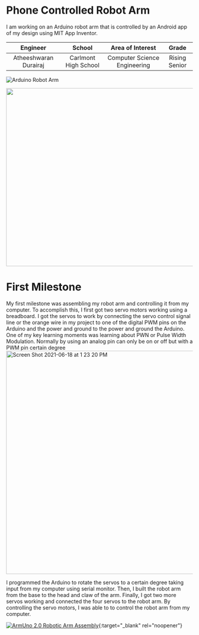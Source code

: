 ﻿# Phone Controlled Robot Arm
I am working on an Arduino robot arm that is controlled by an Android app of my design using MIT App Inventor.

| **Engineer** | **School** | **Area of Interest** | **Grade** |
|:--:|:--:|:--:|:--:|
| Atheeshwaran Durairaj | Carlmont High School | Computer Science Engineering | Rising Senior

![Arduino Robot Arm](https://images-na.ssl-images-amazon.com/images/I/61x%2Bd7LemCL._AC_SX425_.jpg)
<html>
  <img src="https://user-images.githubusercontent.com/78531446/122608862-d0345e80-d031-11eb-8ff9-78df9d569840.jpg" width="640" height="480">
</html>

# First Milestone
My first milestone was assembling my robot arm and controlling it from my computer. To accomplish this, I first got two servo motors working using a breadboard. I got the servos to work by connecting the servo control signal line or the orange wire in my project to one of the digital PWM pins on the Arduino and the power and ground to the power and ground the Arduino. One of my key learning moments was learning about PWN or Pulse Width Modulation. Normally by using an analog pin can only be on or off but with a PWM pin certain degree<img width="602" alt="Screen Shot 2021-06-18 at 1 23 20 PM" src="https://user-images.githubusercontent.com/78531446/122612688-679cb000-d038-11eb-8fc5-7ce77f82d8f0.png">


I programmed the Arduino to rotate the servos to a certain degree taking input from my computer using serial monitor. Then, I built the robot arm from the base to the head and claw of the arm. Finally, I got two more servos working and connected the four servos to the robot arm. By controlling the servo motors, I was able to to control the robot arm from my computer.

[![ArmUno 2.0 Robotic Arm Assembly](https://res.cloudinary.com/marcomontalbano/image/upload/v1623998085/video_to_markdown/images/youtube--1mHbz-7n69Q-c05b58ac6eb4c4700831b2b3070cd403.jpg)](https://www.youtube.com/watch?v=1mHbz-7n69Q&t=6s "ArmUno 2.0 Robotic Arm Assembly"){:target="_blank" rel="noopener"}

